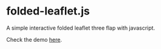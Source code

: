 # folded-leaflet.js

A simple interactive folded leaflet three flap with javascript.

Check the demo <a target="_blank" href="https://mathieu-funfrock.com/folded-leaflet">here</a>.

